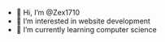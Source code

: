 - 👋 Hi, I’m @Zex1710
- 👀 I’m interested in website development
- 🌱 I’m currently learning computer science

<!---
Zex1710/Zex1710 is a ✨ special ✨ repository because its `README.md` (this file) appears on your GitHub profile.
You can click the Preview link to take a look at your changes.
--->
